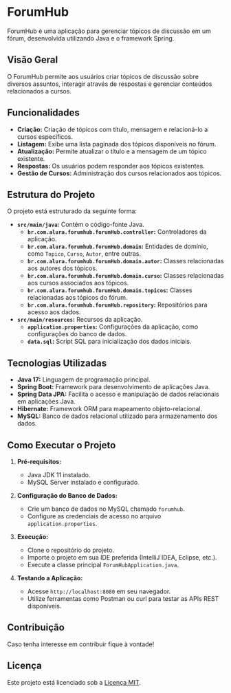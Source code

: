 # ForumHub

ForumHub é uma aplicação para gerenciar tópicos de discussão em um fórum, desenvolvida utilizando Java e o framework Spring.

## Visão Geral

O ForumHub permite aos usuários criar tópicos de discussão sobre diversos assuntos, interagir através de respostas e gerenciar conteúdos relacionados a cursos.

## Funcionalidades

- **Criação:** Criação de tópicos com título, mensagem e relacioná-lo a cursos específicos.
- **Listagem:** Exibe uma lista paginada dos tópicos disponíveis no fórum.
- **Atualização:** Permite atualizar o título e a mensagem de um tópico existente.
- **Respostas:** Os usuários podem responder aos tópicos existentes.
- **Gestão de Cursos:** Administração dos cursos relacionados aos tópicos.

## Estrutura do Projeto

O projeto está estruturado da seguinte forma:

- **`src/main/java`:** Contém o código-fonte Java.
    - **`br.com.alura.forumhub.forumHub.controller`:** Controladores da aplicação.
    - **`br.com.alura.forumhub.forumHub.domain`:** Entidades de domínio, como `Topico`, `Curso`, `Autor`, entre outras.
    - **`br.com.alura.forumhub.forumHub.domain.autor`:** Classes relacionadas aos autores dos tópicos.
    - **`br.com.alura.forumhub.forumHub.domain.curso`:** Classes relacionadas aos cursos associados aos tópicos.
    - **`br.com.alura.forumhub.forumHub.domain.topicos`:** Classes relacionadas aos tópicos do fórum.
    - **`br.com.alura.forumhub.forumHub.repository`:** Repositórios para acesso aos dados.
- **`src/main/resources`:** Recursos da aplicação.
    - **`application.properties`:** Configurações da aplicação, como configurações do banco de dados.
    - **`data.sql`:** Script SQL para inicialização dos dados iniciais.

## Tecnologias Utilizadas

- **Java 17:** Linguagem de programação principal.
- **Spring Boot:** Framework para desenvolvimento de aplicações Java.
- **Spring Data JPA:** Facilita o acesso e manipulação de dados relacionais em aplicações Java.
- **Hibernate:** Framework ORM para mapeamento objeto-relacional.
- **MySQL:** Banco de dados relacional utilizado para armazenamento dos dados.

## Como Executar o Projeto

1. **Pré-requisitos:**
    - Java JDK 11 instalado.
    - MySQL Server instalado e configurado.

2. **Configuração do Banco de Dados:**
    - Crie um banco de dados no MySQL chamado `forumhub`.
    - Configure as credenciais de acesso no arquivo `application.properties`.

3. **Execução:**
    - Clone o repositório do projeto.
    - Importe o projeto em sua IDE preferida (IntelliJ IDEA, Eclipse, etc.).
    - Execute a classe principal `ForumHubApplication.java`.

4. **Testando a Aplicação:**
    - Acesse `http://localhost:8080` em seu navegador.
    - Utilize ferramentas como Postman ou curl para testar as APIs REST disponíveis.

## Contribuição

Caso  tenha interesse em contribuir fique à vontade!

## Licença

Este projeto está licenciado sob a [Licença MIT](https://opensource.org/licenses/MIT).
